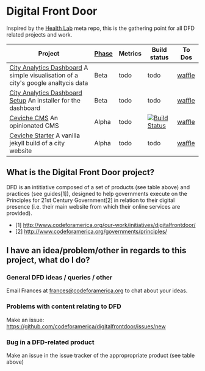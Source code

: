 # Digital Front Door

Inspired by the [Health Lab](https://github.com/codeforamerica/health) meta repo, this is the gathering point for all DFD related projects and work. 


Project | [Phase](https://www.gov.uk/service-manual/phases) | Metrics | Build status | To Dos
------- | ----- | ------- | ------------ | -------
[City Analytics Dashboard](https://github.com/codeforamerica/city-analytics-dashboard/) A simple visualisation of a city's google analtycis data  | Beta |  todo |  todo |  [waffle](https://waffle.io/codeforamerica/city-analytics-dashboard)
[City Analytics Dashboard Setup](https://github.com/codeforamerica/city-analytics-dashboard-setup/) An installer for the dashboard  | Beta | todo  | todo |  [waffle](https://waffle.io/codeforamerica/city-analytics-dashboard-setup)
[Ceviche CMS](https://github.com/codeforamerica/ceviche-cms/) An opinionated CMS  | Alpha | todo  | [![Build Status](https://travis-ci.org/codeforamerica/balance.svg?branch=master)](https://travis-ci.org/codeforamerica/balance)  |  [waffle](https://waffle.io/codeforamerica/ceviche-cms)
[Ceviche Starter](https://github.com/codeforamerica/ceviche-starter/) A vanilla jekyll build of a city website  | Alpha | todo  | todo  | [waffle](https://waffle.io/codeforamerica/ceviche-cms) 

## What is the Digital Front Door project?

DFD is an intitiative composed of a set of products (see table above) and practices (see guides[1]), designed to help governments execute on the Principles for 21st Century Government[2] in relation to their digital presence (i.e. their main website from which their online services are provided).

* [1] http://www.codeforamerica.org/our-work/initiatives/digitalfrontdoor/
* [2] http://www.codeforamerica.org/governments/principles/

## I have an idea/problem/other in regards to this project, what do I do?

### General DFD ideas / queries / other
Email Frances at frances@codeforamerica.org to chat about your ideas.  

### Problems with content relating to DFD
Make an issue: https://github.com/codeforamerica/digitalfrontdoor/issues/new

### Bug in a DFD-related product
Make an issue in the issue tracker of the appropropriate product (see table above)

